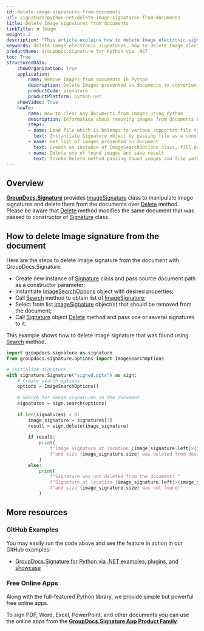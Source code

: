 ```yaml
---
id: delete-image-signatures-from-documents
url: signature/python-net/delete-image-signatures-from-documents
title: Delete Image signatures from documents
linkTitle: ❌ Image
weight: 2
description: "This article explains how to delete Image electronic signatures with GroupDocs.Signature API."
keywords: delete Image electronic signatures, how to delete Image electronic signatures
productName: GroupDocs.Signature for Python via .NET
toc: True
structuredData:
    showOrganization: True
    application:    
        name: Remove Images from documents in Python    
        description: Delete Images presented in documents in convenient way with Python language and GroupDocs.Signature for Python via .NET APIs
        productCode: signature
        productPlatform: python-net 
    showVideo: True
    howTo:
        name: How to clear any documents from images using Python 
        description: Information about removing images from documents by Python
        steps:
        - name: Load file which is belongs to various supported file types
          text: Instantiate Signature object by passing file as a constructor parameter. You may provide either file path or file stream. 
        - name: Get list of images presented in document 
          text: Create an instance of ImageSearchOptions class, fill data and call Search method of signature.
        - name: Delete one of found images and save result 
          text: Invoke Delete method passing found images and file path for signed file. File stream can be used as well.
---
```

## Overview
[**GroupDocs.Signature**](https://products.groupdocs.com/signature/python-net) provides [ImageSignature](https://reference.groupdocs.com/signature/python-net/groupdocs.signature.domain/imagesignature) class to manipulate image signatures and delete them from the documents over [Delete](https://reference.groupdocs.com/signature/python-net/groupdocs.signature/signature/delete) method.  
Please be aware that [Delete](https://reference.groupdocs.com/signature/python-net/groupdocs.signature/signature/delete) method modifies the same document that was passed to constructor of [Signature](https://reference.groupdocs.com/signature/python-net/groupdocs.signature/signature) class.

## How to delete Image signature from the document
Here are the steps to delete Image signature from the document with GroupDocs.Signature:

* Create new instance of [Signature](https://reference.groupdocs.com/signature/python-net/groupdocs.signature/signature) class and pass source document path as a constructor parameter;
* Instantiate [ImageSearchOptions](https://reference.groupdocs.com/signature/python-net/groupdocs.signature.options/imagesearchoptions) object with desired properties;
* Call [Search](https://reference.groupdocs.com/signature/python-net/groupdocs.signature/signature/search) method to obtain list of [ImageSignature](https://reference.groupdocs.com/signature/python-net/groupdocs.signature.domain/imagesignature);
* Select from list [ImageSignature](https://reference.groupdocs.com/signature/python-net/groupdocs.signature.domain/imagesignature) object(s) that should be removed from the document;
* Call [Signature](https://reference.groupdocs.com/signature/python-net/groupdocs.signature/signature) object [Delete](https://reference.groupdocs.com/signature/python-net/groupdocs.signature/signature/delete) method and pass one or several signatures to it.  

This example shows how to delete Image signature that was found using [Search](https://reference.groupdocs.com/signature/python-net/groupdocs.signature/signature/search) method.

```python
import groupdocs.signature as signature
from groupdocs.signature.options import ImageSearchOptions

# Initialize signature
with signature.Signature("signed.pptx") as sign:
    # Create search options
    options = ImageSearchOptions()
    
    # Search for image signatures in the document
    signatures = sign.search(options)
    
    if len(signatures) > 0:
        image_signature = signatures[3]
        result = sign.delete(image_signature)
        
        if result:
            print(
                f"Image signature at location {image_signature.left}x{image_signature.top} "
                f"and size {image_signature.size} was deleted from document ['{fileName}']."
            )
        else:
            print(
                f"Signature was not deleted from the document! "
                f"Signature at location {image_signature.left}x{image_signature.top} "
                f"and size {image_signature.size} was not found!"
            )
```

## More resources

### GitHub Examples

You may easily run the code above and see the feature in action in our GitHub examples:

* [GroupDocs.Signature for Python via .NET examples, plugins, and showcase](https://github.com/groupdocs-signature/GroupDocs.Signature-for-Python-via-.NET)

### Free Online Apps

Along with the full-featured Python library, we provide simple but powerful free online apps.

To sign PDF, Word, Excel, PowerPoint, and other documents you can use the online apps from the **[GroupDocs.Signature App Product Family](https://products.groupdocs.app/signature/family)**.